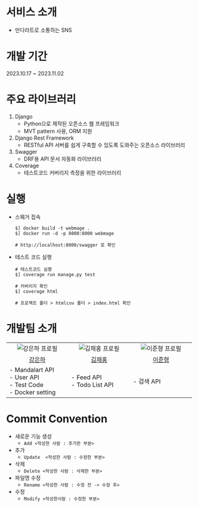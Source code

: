 # 서비스 소개
- 만다라트로 소통하는 SNS

# 개발 기간
2023.10.17 ~ 2023.11.02

# 주요 라이브러리
1. Django
    - Python으로 제작된 오픈소스 웹 프레임워크
    - MVT pattern 사용, ORM 지원
2. Django Rest Framework
    - RESTful API 서버를 쉽게 구축할 수 있도록 도와주는 오픈소스 라이브러리
3. Swagger
    - DRF용 API 문서 자동화 라이브러리
4. Coverage
    - 테스트코드 커버리지 측정을 위한 라이브러리


# 실행
- 스웨거 접속
    ```shell
    $] docker build -t webmage .
    $] docker run -d -p 8000:8000 webmage

    # http://localhost:8000/swagger 로 확인
    ```

- 테스트 코드 실행

    ```shell
    # 테스트코드 실행
    $] coverage run manage.py test

    # 커버리지 확인
    $] coverage html

    # 프로젝트 폴더 > htmlcov 폴더 > index.html 확인
    ```



# 개발팀 소개
<table>
    <tr>
        <td align="center" width="150px">
        <a href="https://github.com/tein408" target="_blank"></a>
            <img src="https://avatars.githubusercontent.com/u/75615404?v=4" alt="강은하 프로필">
        </a>
        </td>
        <td align="center" width="150px">
        <a href="https://github.com/KimChaeHong" target="_blank"></a>
            <img src="https://avatars.githubusercontent.com/u/49267413?v=4" alt="김채홍 프로필">
        </a>
        </td>
        <td align="center" width="150px">
        <a href="https://github.com/Junhyung-Lee27" target="_blank"></a>
            <img src="https://avatars.githubusercontent.com/u/61534393?v=4" alt="이준형 프로필">
        </a>
        </td>
    </tr>
    <tr>
        <td align="center">
            <a href="https://github.com/tein408" target="_blank">
                강은하
            </a>
        </td>
        <td align="center">
            <a href="https://github.com/KimChaeHong" target="_blank">
                김채홍
            </a>
        </td>
        <td align="center">
            <a href="https://github.com/Junhyung-Lee27" target="_blank">
                이준형
            </a>
        </td>
    </tr>
    <tr>
        <td>
            - Mandalart API <br>
            - User API <br>
            - Test Code <br>
            - Docker setting
        </td>
        <td>
            - Feed API <br>
            - Todo List API
        </td>
        <td>
            - 검색 API
        </td>
    </tr>
</table>

# Commit Convention

- 새로운 기능 생성
    - `Add <작성한 사람 : 추가한 부분>`
- 추가
    - `Update  <작성한 사람 : 수정한 부분>`
- 삭제
    - `Delete <작성한 사람 : 삭제한 부분>`
- 파일명 수정
    - `Rename <작성한 사람 : 수정 전 -> 수정 후>`
- 수정
    - `Modify <작성한사람 : 수정한 부분>`
